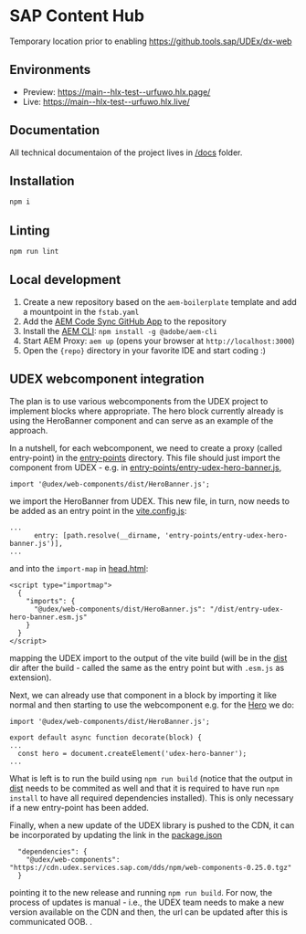 # SAP Content Hub

Temporary location prior to enabling https://github.tools.sap/UDEx/dx-web

## Environments

- Preview: https://main--hlx-test--urfuwo.hlx.page/
- Live: https://main--hlx-test--urfuwo.hlx.live/

## Documentation

All technical documentaion of the project lives in [/docs](/docs) folder.

## Installation

```sh
npm i
```

## Linting

```sh
npm run lint
```

## Local development

1. Create a new repository based on the `aem-boilerplate` template and add a mountpoint in the `fstab.yaml`
2. Add the [AEM Code Sync GitHub App](https://github.com/apps/aem-code-sync) to the repository
3. Install the [AEM CLI](https://github.com/adobe/aem-cli): `npm install -g @adobe/aem-cli`
4. Start AEM Proxy: `aem up` (opens your browser at `http://localhost:3000`)
5. Open the `{repo}` directory in your favorite IDE and start coding :)

## UDEX webcomponent integration

The plan is to use various webcomponents from the UDEX project to implement blocks where appropriate.
The hero block currently already is using the HeroBanner component and can serve as an example of the approach.

In a nutshell, for each webcomponent, we need to create a proxy (called entry-point) in the [entry-points](entry-points) directory. This file should just import the component from UDEX - e.g. in [entry-points/entry-udex-hero-banner.js](entry-points/entry-udex-hero-banner.js),

```
import '@udex/web-components/dist/HeroBanner.js';
```

we import the HeroBanner from UDEX. This new file, in turn, now needs to be added as an entry point in the [vite.config.js](vite.config.js):

```
...
      entry: [path.resolve(__dirname, 'entry-points/entry-udex-hero-banner.js')],
...
```

and into the `import-map` in [head.html](head.html):

```
<script type="importmap">
  {
    "imports": {
      "@udex/web-components/dist/HeroBanner.js": "/dist/entry-udex-hero-banner.esm.js"
    }
  }
</script>
```

mapping the UDEX import to the output of the vite build (will be in the [dist](dist) dir after the build - called the same as the entry point but with `.esm.js` as extension).

Next, we can already use that component in a block by importing it like normal and then starting to use the webcomponent e.g. for the [Hero](blocks/hero/hero.js) we do:

```
import '@udex/web-components/dist/HeroBanner.js';

export default async function decorate(block) {
...
  const hero = document.createElement('udex-hero-banner');
...
```

What is left is to run the build using `npm run build` (notice that the output in [dist](dist) needs to be commited as well and that it is required to have run `npm install` to have all required dependencies installed). This is only necessary if a new entry-point has been added.

Finally, when a new update of the UDEX library is pushed to the CDN, it can be incorporated by updating the link in the [package.json](package.json)

```
  "dependencies": {
    "@udex/web-components": "https://cdn.udex.services.sap.com/dds/npm/web-components-0.25.0.tgz"
  }
```

pointing it to the new release and running `npm run build`. For now, the process of updates is manual - i.e., the UDEX team needs to make a new version available on the CDN and then, the url can be updated after this is communicated OOB.
.

